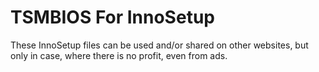 # TSMBIOS For InnoSetup
These InnoSetup files can be used and/or shared on other websites, but only in case, where there is no profit, even from ads.
